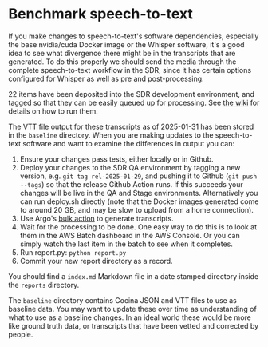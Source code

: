 # Benchmark speech-to-text

If you make changes to speech-to-text's software dependencies, especially the base nvidia/cuda Docker image or the Whisper software, it's a good idea to see what divergence there might be in the transcripts that are generated. To do this properly we should send the media through the complete speech-to-text workflow in the SDR, since it has certain options configured for Whisper as well as pre and post-processing.

22 items have been deposited into the SDR development environment, and tagged so that they can be easily queued up for processing. See [the wiki](https://github.com/sul-dlss/speech-to-text/wiki/Load-testing-the-speech%E2%80%90to%E2%80%90text-workflow) for details on how to run them.

The VTT file output for these transcripts as of 2025-01-31 has been stored in the `baseline` directory. When you are making updates to the speech-to-text software and want to examine the differences in output you can:

1. Ensure your changes pass tests, either locally or in Github.
2. Deploy your changes to the SDR QA environment by tagging a new version, e.g. `git tag rel-2025-01-29`, and pushing it to Github (`git push --tags`) so that the release Github Action runs. If this succeeds your changes will be live in the QA and Stage environments. Alternatively you can run deploy.sh directly (note that the Docker images generated come to around 20 GB, and may be slow to upload from a home connection).
3. Use Argo's [bulk action](https://github.com/sul-dlss/speech-to-text/wiki/Load-testing-the-speech%E2%80%90to%E2%80%90text-workflow#running-text-extraction-as-a-bulk-action) to generate transcripts.
4. Wait for the processing to be done. One easy way to do this is to look at them in the AWS Batch dashboard in the AWS Console. Or you can simply watch the last item in the batch to see when it completes.
5. Run report.py: `python report.py`
6. Commit your new report directory as a record.

You should find a `index.md` Markdown file in a date stamped directory inside the `reports` directory.

The `baseline` directory contains Cocina JSON and VTT files to use as baseline data. You may want to update these over time as understanding of what to use as a baseline changes. In an ideal world these would be more like ground truth data, or transcripts that have been vetted and corrected by people.
